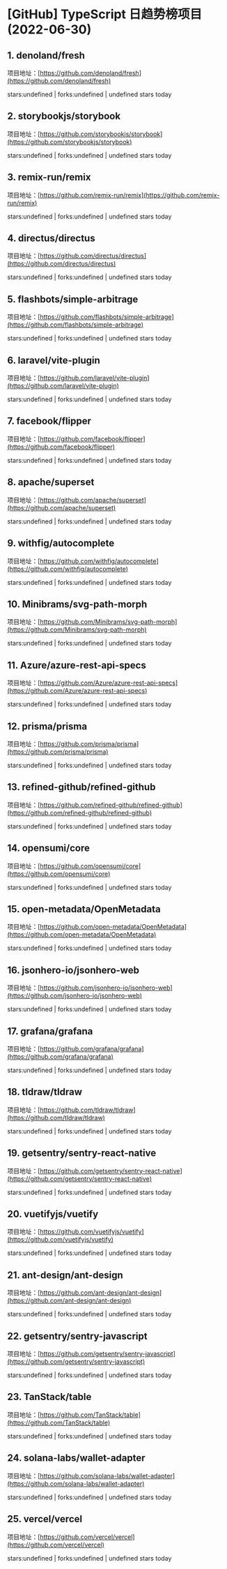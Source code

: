# [GitHub] TypeScript 日趋势榜项目(2022-06-30)

## 1. denoland/fresh 

项目地址：[https://github.com/denoland/fresh](https://github.com/denoland/fresh)

stars:undefined | forks:undefined | undefined stars today 



## 2. storybookjs/storybook 

项目地址：[https://github.com/storybookjs/storybook](https://github.com/storybookjs/storybook)

stars:undefined | forks:undefined | undefined stars today 



## 3. remix-run/remix 

项目地址：[https://github.com/remix-run/remix](https://github.com/remix-run/remix)

stars:undefined | forks:undefined | undefined stars today 



## 4. directus/directus 

项目地址：[https://github.com/directus/directus](https://github.com/directus/directus)

stars:undefined | forks:undefined | undefined stars today 



## 5. flashbots/simple-arbitrage 

项目地址：[https://github.com/flashbots/simple-arbitrage](https://github.com/flashbots/simple-arbitrage)

stars:undefined | forks:undefined | undefined stars today 



## 6. laravel/vite-plugin 

项目地址：[https://github.com/laravel/vite-plugin](https://github.com/laravel/vite-plugin)

stars:undefined | forks:undefined | undefined stars today 



## 7. facebook/flipper 

项目地址：[https://github.com/facebook/flipper](https://github.com/facebook/flipper)

stars:undefined | forks:undefined | undefined stars today 



## 8. apache/superset 

项目地址：[https://github.com/apache/superset](https://github.com/apache/superset)

stars:undefined | forks:undefined | undefined stars today 



## 9. withfig/autocomplete 

项目地址：[https://github.com/withfig/autocomplete](https://github.com/withfig/autocomplete)

stars:undefined | forks:undefined | undefined stars today 



## 10. Minibrams/svg-path-morph 

项目地址：[https://github.com/Minibrams/svg-path-morph](https://github.com/Minibrams/svg-path-morph)

stars:undefined | forks:undefined | undefined stars today 



## 11. Azure/azure-rest-api-specs 

项目地址：[https://github.com/Azure/azure-rest-api-specs](https://github.com/Azure/azure-rest-api-specs)

stars:undefined | forks:undefined | undefined stars today 



## 12. prisma/prisma 

项目地址：[https://github.com/prisma/prisma](https://github.com/prisma/prisma)

stars:undefined | forks:undefined | undefined stars today 



## 13. refined-github/refined-github 

项目地址：[https://github.com/refined-github/refined-github](https://github.com/refined-github/refined-github)

stars:undefined | forks:undefined | undefined stars today 



## 14. opensumi/core 

项目地址：[https://github.com/opensumi/core](https://github.com/opensumi/core)

stars:undefined | forks:undefined | undefined stars today 



## 15. open-metadata/OpenMetadata 

项目地址：[https://github.com/open-metadata/OpenMetadata](https://github.com/open-metadata/OpenMetadata)

stars:undefined | forks:undefined | undefined stars today 



## 16. jsonhero-io/jsonhero-web 

项目地址：[https://github.com/jsonhero-io/jsonhero-web](https://github.com/jsonhero-io/jsonhero-web)

stars:undefined | forks:undefined | undefined stars today 



## 17. grafana/grafana 

项目地址：[https://github.com/grafana/grafana](https://github.com/grafana/grafana)

stars:undefined | forks:undefined | undefined stars today 



## 18. tldraw/tldraw 

项目地址：[https://github.com/tldraw/tldraw](https://github.com/tldraw/tldraw)

stars:undefined | forks:undefined | undefined stars today 



## 19. getsentry/sentry-react-native 

项目地址：[https://github.com/getsentry/sentry-react-native](https://github.com/getsentry/sentry-react-native)

stars:undefined | forks:undefined | undefined stars today 



## 20. vuetifyjs/vuetify 

项目地址：[https://github.com/vuetifyjs/vuetify](https://github.com/vuetifyjs/vuetify)

stars:undefined | forks:undefined | undefined stars today 



## 21. ant-design/ant-design 

项目地址：[https://github.com/ant-design/ant-design](https://github.com/ant-design/ant-design)

stars:undefined | forks:undefined | undefined stars today 



## 22. getsentry/sentry-javascript 

项目地址：[https://github.com/getsentry/sentry-javascript](https://github.com/getsentry/sentry-javascript)

stars:undefined | forks:undefined | undefined stars today 



## 23. TanStack/table 

项目地址：[https://github.com/TanStack/table](https://github.com/TanStack/table)

stars:undefined | forks:undefined | undefined stars today 



## 24. solana-labs/wallet-adapter 

项目地址：[https://github.com/solana-labs/wallet-adapter](https://github.com/solana-labs/wallet-adapter)

stars:undefined | forks:undefined | undefined stars today 



## 25. vercel/vercel 

项目地址：[https://github.com/vercel/vercel](https://github.com/vercel/vercel)

stars:undefined | forks:undefined | undefined stars today 



